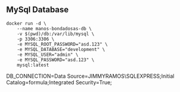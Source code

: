 ## MySql Database

```
docker run -d \
    --name manos-bondadosas-db \
    -v $(pwd)/db:/var/lib/mysql \
    -p 3306:3306 \
    -e MYSQL_ROOT_PASSWORD="asd.123" \
    -e MYSQL_DATABASE="development" \
    -e MYSQL_USER="admin" \
    -e MYSQL_PASSWORD="asd.123" \
    mysql:latest
```

DB_CONNECTION=Data Source=JIMMYRAMOS\SQLEXPRESS;Initial Catalog=formula;Integrated Security=True;